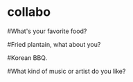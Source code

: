 # collabo

#What's your favorite food?

#Fried plantain, what about you?

#Korean BBQ.

#What kind of music or artist do you like?